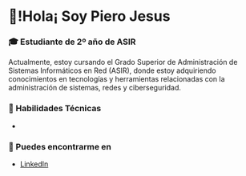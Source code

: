 # 🌟!Hola¡ Soy Piero Jesus 
### 🎓 Estudiante de 2º año de ASIR
Actualmente, estoy cursando el Grado Superior de Administración de Sistemas Informáticos en Red (ASIR), donde estoy adquiriendo conocimientos en tecnologías y herramientas relacionadas con la administración de sistemas, redes y ciberseguridad.

### 🚀 Habilidades Técnicas
- 

### 🚩 Puedes encontrarme en
- [LinkedIn](www.linkedin.com/in/piero-jesus-53aa02291)
